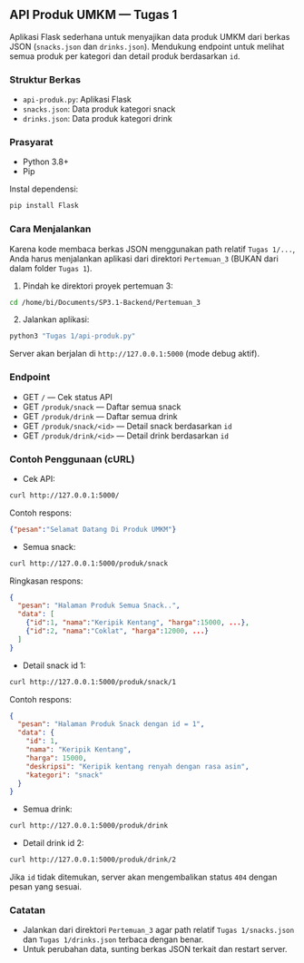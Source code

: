 ## API Produk UMKM — Tugas 1

Aplikasi Flask sederhana untuk menyajikan data produk UMKM dari berkas JSON (`snacks.json` dan `drinks.json`). Mendukung endpoint untuk melihat semua produk per kategori dan detail produk berdasarkan `id`.

### Struktur Berkas

- `api-produk.py`: Aplikasi Flask
- `snacks.json`: Data produk kategori snack
- `drinks.json`: Data produk kategori drink

### Prasyarat

- Python 3.8+
- Pip

Instal dependensi:

```bash
pip install Flask
```

### Cara Menjalankan

Karena kode membaca berkas JSON menggunakan path relatif `Tugas 1/...`, Anda harus menjalankan aplikasi dari direktori `Pertemuan_3` (BUKAN dari dalam folder `Tugas 1`).

1) Pindah ke direktori proyek pertemuan 3:

```bash
cd /home/bi/Documents/SP3.1-Backend/Pertemuan_3
```

2) Jalankan aplikasi:

```bash
python3 "Tugas 1/api-produk.py"
```

Server akan berjalan di `http://127.0.0.1:5000` (mode debug aktif).

### Endpoint

- GET `/` — Cek status API
- GET `/produk/snack` — Daftar semua snack
- GET `/produk/drink` — Daftar semua drink
- GET `/produk/snack/<id>` — Detail snack berdasarkan `id`
- GET `/produk/drink/<id>` — Detail drink berdasarkan `id`

### Contoh Penggunaan (cURL)

- Cek API:

```bash
curl http://127.0.0.1:5000/
```

Contoh respons:

```json
{"pesan":"Selamat Datang Di Produk UMKM"}
```

- Semua snack:

```bash
curl http://127.0.0.1:5000/produk/snack
```

Ringkasan respons:

```json
{
  "pesan": "Halaman Produk Semua Snack..",
  "data": [
    {"id":1, "nama":"Keripik Kentang", "harga":15000, ...},
    {"id":2, "nama":"Coklat", "harga":12000, ...}
  ]
}
```

- Detail snack id 1:

```bash
curl http://127.0.0.1:5000/produk/snack/1
```

Contoh respons:

```json
{
  "pesan": "Halaman Produk Snack dengan id = 1",
  "data": {
    "id": 1,
    "nama": "Keripik Kentang",
    "harga": 15000,
    "deskripsi": "Keripik kentang renyah dengan rasa asin",
    "kategori": "snack"
  }
}
```

- Semua drink:

```bash
curl http://127.0.0.1:5000/produk/drink
```

- Detail drink id 2:

```bash
curl http://127.0.0.1:5000/produk/drink/2
```

Jika `id` tidak ditemukan, server akan mengembalikan status `404` dengan pesan yang sesuai.

### Catatan

- Jalankan dari direktori `Pertemuan_3` agar path relatif `Tugas 1/snacks.json` dan `Tugas 1/drinks.json` terbaca dengan benar.
- Untuk perubahan data, sunting berkas JSON terkait dan restart server.


